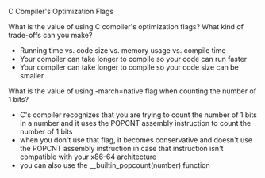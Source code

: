 C Compiler's Optimization Flags

What is the value of using C compiler's optimization flags? What kind of trade-offs can you make?
- Running time vs. code size vs. memory usage vs. compile time
- Your compiler can take longer
to compile so your code can run faster
- Your compiler can take longer
to compile so your code size can be smaller 

What is the value of using -march=native flag when counting the number of 1 bits?
- C's compiler recognizes that you are trying to count the number of 1 bits in a number
and it uses the POPCNT assembly instruction to count the number of 1 bits
- when you don't use that flag, it becomes conservative and doesn't use the POPCNT assembly instruction
in case that instruction isn't compatible with your x86-64 architecture
- you can also use the __builtin_popcount(number) function

